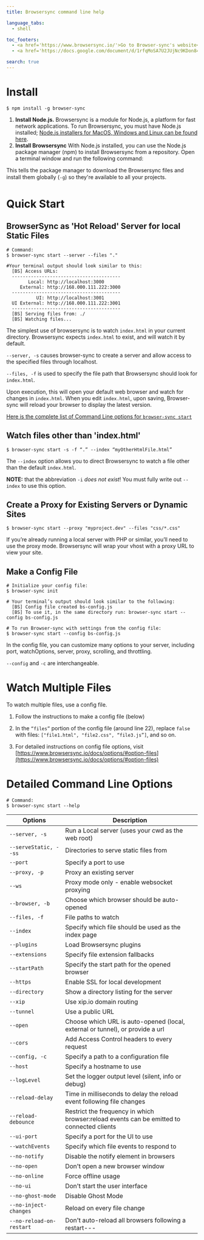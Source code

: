 ```yaml
---
title: Browsersync command line help

language_tabs:
  - shell

toc_footers:
  - <a href='https://www.browsersync.io/'>Go to Browser-sync's website</a>
  - <a href='https://docs.google.com/document/d/1rfqMoSA7U2JUjNc9KDon84lIta0G9IL9XSJnJ8jFul8/edit?usp=sharing'>Justification Essay</a>

search: true
---
```



# Install
```shell
$ npm install -g browser-sync
```
1. **Install Node.js.** Browsersync is a module for Node.js, a platform for fast network applications. To run Browsersync, you must have Node.js installed; [Node.js installers for MacOS, Windows and Linux can be found here](http://nodejs.org/download/).
2. **Install Browsersync** With Node.js installed, you can use the Node.js package manager (npm) to install Browsersync from a repository. Open a terminal window and run the following command:

This tells the package manager to download the Browsersync files and install them globally (`-g`) so they're available to all your projects.



# Quick Start

## BrowserSync as 'Hot Reload' Server for local Static Files

```shell
# Command:
$ browser-sync start --server --files "."

#Your terminal output should look similar to this:
  [BS] Access URLs:
  ----------------------------------------
        Local: http://localhost:3000
     External: http://168.000.111.222:3000
  ----------------------------------------
           UI: http://localhost:3001
  UI External: http://168.000.111.222:3001
  ----------------------------------------
  [BS] Serving files from: ./
  [BS] Watching files...
```
The simplest use of browsersync is to watch `index.html` in your current directory. Browsersync expects `index.html` to exist, and will watch it by default.

`--server, -s` causes browser-sync to create a server and allow access to the specified files through localhost.

`--files, -f` is used to specify the file path that Browsersync should look for `index.html`.

Upon execution, this will open your default web browser and watch for changes in `index.html`. When you edit `index.html`, upon saving, Browser-sync will reload your browser to display the latest version.

[Here is the complete list of Command Line options for `browser-sync start`](#detailed-command-line-options)

## Watch files other than 'index.html'
```shell
$ browser-sync start -s -f “.” --index “myOtherHtmlFile.html”

```
The `--index` option allows you to direct Browsersync to watch a file other than the default `index.html`.

<b>NOTE:</b> that the abbreviation `-i` *does not exist*! You must fully write out `--index` to use this option.



## Create a Proxy for Existing Servers or Dynamic Sites
```shell
$ browser-sync start --proxy "myproject.dev" --files "css/*.css"
```

If you’re already running a local server with PHP or similar, you’ll need to use the proxy mode. Browsersync will wrap your vhost with a proxy URL to view your site.



## Make a Config File
```shell
# Initialize your config file:
$ browser-sync init

# Your terminal’s output should look similar to the following:
  [BS] Config file created bs-config.js
  [BS] To use it, in the same directory run: browser-sync start --config bs-config.js

# To run Browser-sync with settings from the config file:
$ browser-sync start --config bs-config.js

```
In the config file, you can customize many options to your server, including port, watchOptions, server, proxy, scrolling, and throttling.

`--config` and `-c` are interchangeable.

# Watch Multiple Files
To watch multiple files, use a config file.

1. Follow the instructions to make a config file (below)

2. In the `“files”` portion of the config file (around line 22), replace `false` with files: `["file1.html", "file2.css", “file3.js”]`, and so on.

3. For detailed instructions on config file options, visit [https://www.browsersync.io/docs/options/#option-files](https://www.browsersync.io/docs/options/#option-files)

# Detailed Command Line Options

```shell
# Command:
$ browser-sync start --help
```
Options       | Description
--------------|-------------
`--server, -s` |	Run a Local server (uses your cwd as the web root)
`--serveStatic, --ss` |	Directories to serve static files from
`--port` |	Specify a port to use
`--proxy, -p` |	Proxy an existing server
`--ws` |	Proxy mode only - enable websocket proxying
`--browser, -b` |	Choose which browser should be auto-opened
`--files, -f` |	File paths to watch
`--index` |	Specify which file should be used as the index page
`--plugins` |	Load Browsersync plugins
`--extensions` |	Specify file extension fallbacks
`--startPath` |	Specify the start path for the opened browser
`--https` |	Enable SSL for local development
`--directory` |	Show a directory listing for the server
`--xip` |	Use xip.io domain routing
`--tunnel` |	Use a public URL
`--open` |	Choose which URL is auto-opened (local, external or tunnel), or provide a url
`--cors` |	Add Access Control headers to every request
`--config, -c` |	Specify a path to a configuration file
`--host` |	Specify a hostname to use
`--logLevel` |	Set the logger output level (silent, info or debug)
`--reload-delay` |	Time in milliseconds to delay the reload event following file changes
`--reload-debounce` |	Restrict the frequency in which browser:reload events can be emitted to connected clients
`--ui-port` |	Specify a port for the UI to use
`--watchEvents` |	Specify which file events to respond to
`--no-notify` |	Disable the notify element in browsers
`--no-open` |	Don't open a new browser window
`--no-online` |	Force offline usage
`--no-ui` |	Don't start the user interface
`--no-ghost-mode`  |	Disable Ghost Mode
`--no-inject-changes` |	Reload on every file change
`--no-reload-on-restart` |	Don't auto-reload all browsers following a restart---
